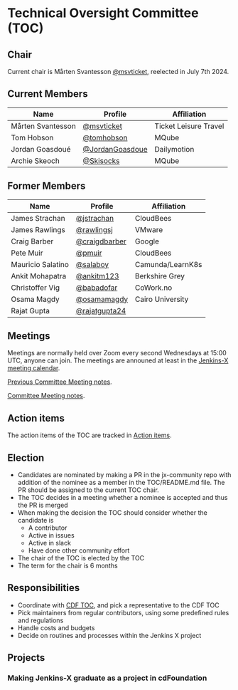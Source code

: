 # Technical Oversight Committee (TOC)

## Chair ##

Current chair is Mårten Svantesson [@msvticket](https://github.com/msvticket), reelected in July 7th 2024.

## Current Members ##

| Name              | Profile                                              | Affiliation           |
|-------------------|------------------------------------------------------|-----------------------|
| Mårten Svantesson | [@msvticket](https://github.com/msvticket)           | Ticket Leisure Travel |
| Tom Hobson        | [@tomhobson](https://github.com/tomhobson)           | MQube                 |
| Jordan Goasdoué   | [@JordanGoasdoue](https://github.com/JordanGoasdoue) | Dailymotion           |
| Archie Skeoch     | [@Skisocks](https://github.com/Skisocks)             | MQube                 |

## Former Members ##

| Name              | Profile                                          | Affiliation      |
|-------------------|--------------------------------------------------|------------------|
| James Strachan    | [@jstrachan](https://github.com/jstrachan)       | CloudBees        |
| James Rawlings    | [@rawlingsj](https://github.com/rawlingsj)       | VMware           |
| Craig Barber      | [@craigdbarber](https://github.com/craigdbarber) | Google           |
| Pete Muir         | [@pmuir](https://github.com/pmuir)               | CloudBees        |
| Mauricio Salatino | [@salaboy](https://github.com/Salaboy)           | Camunda/LearnK8s |
| Ankit Mohapatra   | [@ankitm123](https://github.com/ankitm123)       | Berkshire Grey   |
| Christoffer Vig   | [@babadofar](https://github.com/babadofar)       | CoWork.no        |
| Osama Magdy       | [@osamamagdy](https://github.com/osamamagdy)     | Cairo University |
| Rajat Gupta       | [@rajatgupta24](https://github.com/rajatgupta24) |                  |
 
## Meetings

Meetings are normally held over Zoom every second Wednesdays at 15:00 UTC, anyone can join. The meetings are announed at least in the [Jenkins-X meeting calendar](https://calendar.google.com/calendar/embed?src=r6q89ou3270q1epgbr6ujj2814%40group.calendar.google.com).

[Previous Committee Meeting notes](https://docs.google.com/document/d/1ZuMQxm4mYJP1x2vhZI6CgCxiLWWw6N6Um1bErKP1seE/edit#).

[Committee Meeting notes](meeting-notes).


## Action items

The action items of the TOC are tracked in [Action items](https://github.com/orgs/jenkins-x/projects/21/).

## Election ##

- Candidates are nominated by making a PR in the jx-community repo with addition of the nominee as a member in the TOC/README.md file. The PR should be assigned to the current TOC chair.
- The TOC decides in a meeting whether a nominee is accepted and thus the PR is merged
- When making the decision the TOC should consider whether the candidate is
  - A contributor
  - Active in issues
  - Active in slack
  - Have done other community effort
- The chair of the TOC is elected by the TOC
- The term for the chair is 6 months

## Responsibilities ##

- Coordinate with [CDF TOC](https://github.com/cdfoundation/toc), and pick a representative to the CDF TOC
- Pick maintainers from regular contributors, using some predefined rules and regulations
- Handle costs and budgets
- Decide on routines and processes within the Jenkins X project

## Projects

### Making Jenkins-X graduate as a project in cdFoundation
